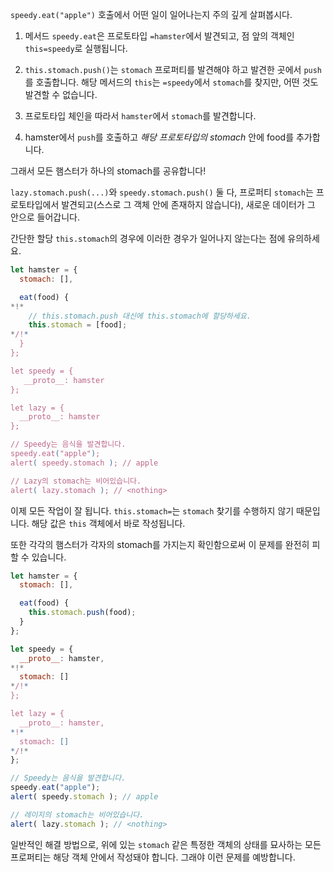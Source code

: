 `speedy.eat("apple")` 호출에서 어떤 일이 일어나는지 주의 깊게 살펴봅시다.

1. 메서드 `speedy.eat`은 프로토타입 `=hamster`에서 발견되고, 점 앞의 객체인 `this=speedy`로 실행됩니다.

2. `this.stomach.push()`는 `stomach` 프로퍼티를 발견해야 하고 발견한 곳에서 `push`를 호출합니다. 해당 메서드의 `this`는 `=speedy`에서 `stomach`를 찾지만, 어떤 것도 발견할 수 없습니다.

3. 프로토타입 체인을 따라서 `hamster`에서 `stomach`를 발견합니다.

4. hamster에서 `push`를 호출하고 *해당 프로토타입의 stomach* 안에 food를 추가합니다.

그래서 모든 햄스터가 하나의 stomach를 공유합니다!

`lazy.stomach.push(...)`와 `speedy.stomach.push()` 둘 다, 프로퍼티 `stomach`는 프로토타입에서 발견되고(스스로 그 객체 안에 존재하지 않습니다), 새로운 데이터가 그 안으로 들어갑니다.

간단한 할당 `this.stomach`의 경우에 이러한 경우가 일어나지 않는다는 점에 유의하세요.

```js run
let hamster = {
  stomach: [],

  eat(food) {
*!*
    // this.stomach.push 대신에 this.stomach에 할당하세요.
    this.stomach = [food];
*/!*
  }
};

let speedy = {
   __proto__: hamster
};

let lazy = {
  __proto__: hamster
};

// Speedy는 음식을 발견합니다.
speedy.eat("apple");
alert( speedy.stomach ); // apple

// Lazy의 stomach는 비어있습니다.
alert( lazy.stomach ); // <nothing>
```

이제 모든 작업이 잘 됩니다. `this.stomach=`는 `stomach` 찾기를 수행하지 않기 때문입니다. 해당 값은 `this` 객체에서 바로 작성됩니다.

또한 각각의 햄스터가 각자의 stomach를 가지는지 확인함으로써 이 문제를 완전히 피할 수 있습니다.

```js run
let hamster = {
  stomach: [],

  eat(food) {
    this.stomach.push(food);
  }
};

let speedy = {
  __proto__: hamster,
*!*
  stomach: []
*/!*
};

let lazy = {
  __proto__: hamster,
*!*
  stomach: []
*/!*
};

// Speedy는 음식을 발견합니다.
speedy.eat("apple");
alert( speedy.stomach ); // apple

// 레이지의 stomach는 비어있습니다.
alert( lazy.stomach ); // <nothing>
```

일반적인 해결 방법으로, 위에 있는 `stomach` 같은 특정한 객체의 상태를 묘사하는 모든 프로퍼티는 해당 객체 안에서 작성돼야 합니다. 그래야 이런 문제를 예방합니다.
